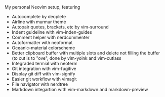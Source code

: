 My personal Neovim setup, featuring
- Autocomplete by deoplete
- Airline with murmur theme
- Autopair quotes, brackets, etc by vim-surround
- Indent guideline with vim-inden-guides
- Comment helper with nerdcommenter
- Autoformatter with neoformat
- Oceanic-material colorscheme
- Better clipboard buffer with multiple slots and delete not filling the buffer (to cut is to "<m>ove", done by vim-yoink and vim-cutlass
- Integraded termial with neoterm
- Git integration with vim-fugitive
- Display git diff with vim-signify
- Easier git workflow with vimagit
- File navigator with nerdtree
- Markdown integartion with vim-markdown and markdown-preview
